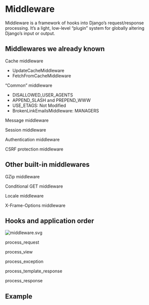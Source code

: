 Middleware
==========

Middleware is a framework of hooks into Django’s request/response
processing. It’s a light, low-level “plugin” system for globally
altering Django’s input or output.

Middlewares we already known
----------------------------

Cache middleware

- UpdateCacheMiddleware
- FetchFromCacheMiddleware

“Common” middleware

- DISALLOWED_USER_AGENTS
- APPEND_SLASH and PREPEND_WWW
- USE_ETAGS: Not Modified
- BrokenLinkEmailsMiddleware: MANAGERS

Message middleware

Session middleware

Authentication middleware

CSRF protection middleware

Other built-in middlewares
--------------------------

GZip middleware

Conditional GET middleware

Locale middleware

X-Frame-Options middleware

Hooks and application order
---------------------------

![middleware.svg](https://docs.djangoproject.com/en/1.6/_images/middleware.svg)

process_request

process_view

process_exception

process_template_response

process_response

Example
-------